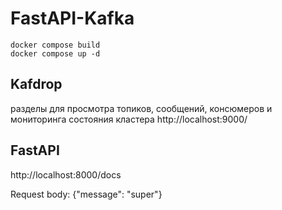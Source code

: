 # FastAPI-Kafka

```shell
docker compose build
docker compose up -d
```
## Kafdrop
разделы для просмотра топиков, сообщений, консюмеров и мониторинга состояния кластера
http://localhost:9000/

## FastAPI

http://localhost:8000/docs

Request body: {"message": "super"}
